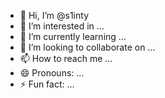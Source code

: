 - 👋 Hi, I’m @s1inty
- 👀 I’m interested in ...
- 🌱 I’m currently learning ...
- 💞️ I’m looking to collaborate on ...
- 📫 How to reach me ...
- 😄 Pronouns: ...
- ⚡ Fun fact: ...

<!---
s1inty/s1inty is a ✨ special ✨ repository because its `README.md` (this file) appears on your GitHub profile.
You can click the Preview link to take a look at your changes.
--->
